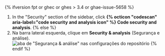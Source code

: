 {% ifversion fpt or ghec or ghes > 3.4 or ghae-issue-5658 %}
1. In the "Security" section of the sidebar, click **{% octicon "codescan" aria-label="code security and analysis icon" %} Code security and analysis**.
{% else %}
1. Na barra lateral esquerda, clique em **Security & analysis** (Segurança e análise). ![aba de "Segurança & análise" nas configurações do repositório](/assets/images/help/repository/security-and-analysis-tab.png)
{% endif %}

